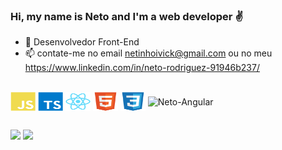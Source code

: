 ### Hi, my name is Neto and I'm a web developer ✌️

- 🔭  Desenvolvedor Front-End
- 📫 contate-me no email netinhoivick@gmail.com ou no meu https://www.linkedin.com/in/neto-rodriguez-91946b237/

<div style="display: inline_block"><br>
  <img align="center" alt="Neto-Js" height="30" width="40" src="https://raw.githubusercontent.com/devicons/devicon/master/icons/javascript/javascript-plain.svg">
  <img align="center" alt="Neto-Ts" height="30" width="40" src="https://raw.githubusercontent.com/devicons/devicon/master/icons/typescript/typescript-plain.svg">
  <img align="center" alt="Neto-React" height="30" width="40" src="https://raw.githubusercontent.com/devicons/devicon/master/icons/react/react-original.svg">
  <img align="center" alt="Neto-HTML" height="30" width="40" src="https://raw.githubusercontent.com/devicons/devicon/master/icons/html5/html5-original.svg">
  <img align="center" alt="Neto-CSS" height="30" width="40" src="https://raw.githubusercontent.com/devicons/devicon/master/icons/css3/css3-original.svg">
  <img align="center" alt="Neto-Angular" height="30" width="40" src="https://cdn.jsdelivr.net/gh/devicons/devicon/icons/angularjs/angularjs-original.svg" "> 
</div>

##

<div>

  <a href= "mailto:netinhoivick@gmail.com"><img src="https://img.shields.io/badge/-Gmail-%23333?style=for-the-badge&logo=gmail&logoColor=white" target="_blank"></a>
  <a href= "https://www.linkedin.com/in/neto-rodriguez-91946b237/" target="_blank"><img src="https://img.shields.io/badge/-LinkedIn-%230077B5?style=for-the-badge&logo=linkedin&logoColor=white" target="_blank"></a> 
  
</div>
